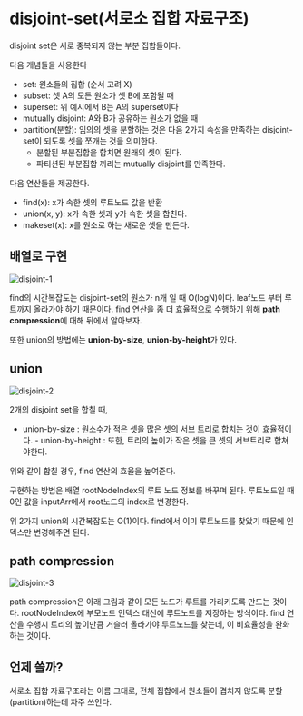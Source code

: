 # disjoint-set(서로소 집합 자료구조)

disjoint set은 서로 중복되지 않는 부분 집합들이다.

다음 개념들을 사용한다

- set: 원소들의 집합 (순서 고려 X)
- subset: 셋 A의 모든 원소가 셋 B에 포함될 때
- superset: 위 예시에서 B는 A의 superset이다
- mutually disjoint: A와 B가 공유하는 원소가 없을 때
- partition(분할): 임의의 셋을 분할하는 것은 다음 2가지 속성을 만족하는 disjoint-set이 되도록 셋을 쪼개는 것을 의미한다.
  - 분할된 부분집합을 합치면 원래의 셋이 된다.
  - 파티션된 부분집합 끼리는 mutually disjoint를 만족한다.


다음 연산들을 제공한다.

- find(x): x가 속한 셋의 루트노드 값을 반환
- union(x, y): x가 속한 셋과 y가 속한 셋을 합친다.
- makeset(x): x를 원소로 하는 새로운 셋을 만든다.


## 배열로 구현

![disjoint-1](../img/disjoint-1.png)

find의 시간복잡도는  disjoint-set의 원소가 n개 일 때 O(logN)이다. leaf노드 부터 루트까지 올라가야 하기 때문이다. find 연산을 좀 더 효율적으로 수행하기 위해 **path compression**에 대해 뒤에서 알아보자.

또한 union의 방법에는 **union-by-size**, **union-by-height**가 있다.

## union

![disjoint-2](../img/disjoint-2.png)

2개의 disjoint set을 합칠 때,

- union-by-size : 원소수가 적은 셋을 많은 셋의 서브 트리로 합치는 것이 효율적이다. - union-by-height : 또한, 트리의 높이가 작은 셋을 큰 셋의 서브트리로 합쳐야한다.

위와 같이 합칠 경우, find 연산의 효율을 높여준다.

구현하는 방법은 배열 rootNodeIndex의 루트 노드 정보를 바꾸며 된다. 루트노드일 때 0인 값을 inputArr에서 root노드의 index로 변경한다.

위 2가지 union의 시간복잡도는 O(1)이다. find에서 이미 루트노드를 찾았기 때문에 인덱스만 변경해주면 된다.

## path compression

![disjoint-3](../img/disjoint-3.png)

path compression은 아래 그림과 같이 모든 노드가 루트를 가리키도록 만드는 것이다. rootNodeIndex에 부모노드 인덱스 대신에 루트노드를 저장하는 방식이다. find 연산을 수행시 트리의 높이만큼 거슬러 올라가야 루트노드를 찾는데, 이 비효율성을 완화하는 것이다.

## 언제 쓸까?

서로소 집합 자료구조라는 이름 그대로, 전체 집합에서 원소들이 겹치지 않도록 분할(partition)하는데 자주 쓰인다.

